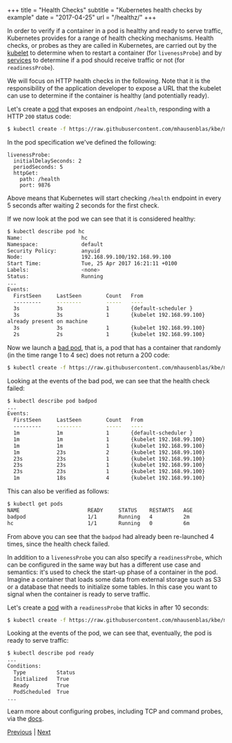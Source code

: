 +++
title = "Health Checks"
subtitle = "Kubernetes health checks by example"
date = "2017-04-25"
url = "/healthz/"
+++

In order to verify if a container in a pod is healthy and ready to serve traffic,
Kubernetes provides for a range of health checking mechanisms. Health checks,
or probes as they are called in Kubernetes, are carried out
by the [kubelet](https://kubernetes.io/docs/admin/kubelet/) to determine when to
restart a container (for `livenessProbe`) and by [services](/services/) to
determine if a pod should receive traffic or not (for `readinessProbe`).

We will focus on HTTP health checks in the following. Note that it is the responsibility
of the application developer to expose a URL that the kubelet can
use to determine if the container is healthy (and potentially ready).

Let's create a [pod](https://github.com/mhausenblas/kbe/blob/master/specs/healthz/pod.yaml)
that exposes an endpoint `/health`, responding with a HTTP `200` status code:

```bash
$ kubectl create -f https://raw.githubusercontent.com/mhausenblas/kbe/master/specs/healthz/pod.yaml
```

In the pod specification we've defined the following:

```
livenessProbe:
  initialDelaySeconds: 2
  periodSeconds: 5
  httpGet:
    path: /health
    port: 9876
```

Above means that Kubernetes will start checking `/health` endpoint in every 5 seconds after waiting 2 seconds for the first check.

If we now look at the pod we can see that it is considered healthy:

```bash
$ kubectl describe pod hc
Name:                   hc
Namespace:              default
Security Policy:        anyuid
Node:                   192.168.99.100/192.168.99.100
Start Time:             Tue, 25 Apr 2017 16:21:11 +0100
Labels:                 <none>
Status:                 Running
...
Events:
  FirstSeen     LastSeen        Count   From                            SubobjectPath           Type            Reason          Message
  ---------     --------        -----   ----                            -------------           --------        ------          -------
  3s            3s              1       {default-scheduler }                                    Normal          Scheduled       Successfully assigned hc to 192.168.99.100
  3s            3s              1       {kubelet 192.168.99.100}        spec.containers{sise}   Normal          Pulled          Container image "mhausenblas/simpleservice:0.5.0"
already present on machine
  3s            3s              1       {kubelet 192.168.99.100}        spec.containers{sise}   Normal          Created         Created container with docker id 8a628578d6ad; Security:[seccomp=unconfined]
  2s            2s              1       {kubelet 192.168.99.100}        spec.containers{sise}   Normal          Started         Started container with docker id 8a628578d6ad
```

Now we launch a [bad pod](https://github.com/mhausenblas/kbe/blob/master/specs/healthz/badpod.yaml),
that is, a pod that has a container that randomly (in the time range 1 to 4 sec)
does not return a 200 code:

```bash
$ kubectl create -f https://raw.githubusercontent.com/mhausenblas/kbe/master/specs/healthz/badpod.yaml
```

Looking at the events of the bad pod, we can see that the health check failed:

```bash
$ kubectl describe pod badpod
...
Events:
  FirstSeen     LastSeen        Count   From                            SubobjectPath           Type            Reason          Message
  ---------     --------        -----   ----                            -------------           --------        ------          -------
  1m            1m              1       {default-scheduler }                                    Normal          Scheduled       Successfully assigned badpod to 192.168.99.100
  1m            1m              1       {kubelet 192.168.99.100}        spec.containers{sise}   Normal          Created         Created container with docker id 7dd660f04945; Security:[seccomp=unconfined]
  1m            1m              1       {kubelet 192.168.99.100}        spec.containers{sise}   Normal          Started         Started container with docker id 7dd660f04945
  1m            23s             2       {kubelet 192.168.99.100}        spec.containers{sise}   Normal          Pulled          Container image "mhausenblas/simpleservice:0.5.0" already present on machine
  23s           23s             1       {kubelet 192.168.99.100}        spec.containers{sise}   Normal          Killing         Killing container with docker id 7dd660f04945: pod "badpod_default(53e5c06a-29cb-11e7-b44f-be3e8f4350ff)" container "sise" is unhealthy, it will be killed and re-created.
  23s           23s             1       {kubelet 192.168.99.100}        spec.containers{sise}   Normal          Created         Created container with docker id ec63dc3edfaa; Security:[seccomp=unconfined]
  23s           23s             1       {kubelet 192.168.99.100}        spec.containers{sise}   Normal          Started         Started container with docker id ec63dc3edfaa
  1m            18s             4       {kubelet 192.168.99.100}        spec.containers{sise}   Warning         Unhealthy       Liveness probe failed: Get http://172.17.0.4:9876/health: net/http: request canceled (Client.Timeout exceeded while awaiting headers)
```

This can also be verified as follows:

```bash
$ kubectl get pods
NAME                      READY     STATUS    RESTARTS   AGE
badpod                    1/1       Running   4          2m
hc                        1/1       Running   0          6m
```

From above you can see that the `badpod` had already been re-launched 4 times,
since the health check failed.

In addition to a `livenessProbe` you can also specify a `readinessProbe`, which
can be configured in the same way but has a different use case and semantics:
it's used to check the start-up phase of a container in the pod. Imagine a container
that loads some data from external storage such as S3 or a database that needs
to initialize some tables. In this case you want to signal when the container is
ready to serve traffic.

Let's create a [pod](https://github.com/mhausenblas/kbe/blob/master/specs/healthz/ready.yaml)
with a `readinessProbe` that kicks in after 10 seconds:

```bash
$ kubectl create -f https://raw.githubusercontent.com/mhausenblas/kbe/master/specs/healthz/ready.yaml
```

Looking at the events of the pod, we can see that, eventually, the pod is ready
to serve traffic:

```bash
$ kubectl describe pod ready
...
Conditions:                                                                                                                                                               [0/1888]
  Type          Status
  Initialized   True
  Ready         True
  PodScheduled  True
...
```

Learn more about configuring probes, including TCP and command probes, via the
[docs](https://kubernetes.io/docs/tasks/configure-pod-container/configure-liveness-readiness-probes/).

[Previous](/sd) | [Next](/envs)
